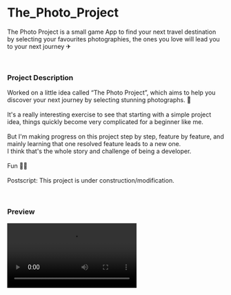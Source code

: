 # The_Photo_Project

The Photo Project is a small game App to find your next travel destination by selecting your favourites photographies,
the ones you love will lead you to your next journey ✈

<br />

### Project Description
Worked on a little idea called “The Photo Project”, which aims to help you discover your next journey by selecting stunning photographs. 📸
<br /><br />
It's a really interesting exercise to see that starting with a simple project idea, things quickly become very complicated for a beginner like me.
<br /><br />
But I'm making progress on this project step by step, feature by feature, and mainly learning that one resolved feature leads to a new one.
<br />
I think that's the whole story and challenge of being a developer.
<br /><br />
Fun 🖖🏼
<br /><br />
Postscript: This project is under construction/modification.

<br />

### Preview

<video src="https://user-images.githubusercontent.com/102388803/216827014-f6334dda-1196-4f10-a433-d8def7dd1e0d.webm">

  
<br />

### Languages & tools


[![My Skills](https://skillicons.dev/icons?i=js,html,css,vscode,ai,github,git)](https://skillicons.dev)

<br />

### Resources 

• https://unsplash.com/





